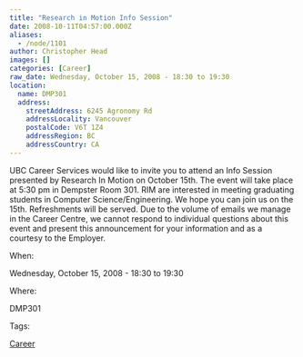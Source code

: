 ```yaml
---
title: "Research in Motion Info Session"
date: 2008-10-11T04:57:00.000Z
aliases:
  - /node/1101
author: Christopher Head
images: []
categories: [Career]
raw_date: Wednesday, October 15, 2008 - 18:30 to 19:30
location:
  name: DMP301
  address:
    streetAddress: 6245 Agronomy Rd
    addressLocality: Vancouver
    postalCode: V6T 1Z4
    addressRegion: BC
    addressCountry: CA
---
```


UBC Career Services would like to invite you to attend an Info Session presented by Research In Motion on October 15th. The event will take place at 5:30 pm in Dempster Room 301. RIM are interested in meeting graduating students in Computer Science/Engineering. We hope you can join us on the 15th. Refreshments will be served. Due to the volume of emails we manage in the Career Centre, we cannot respond to individual questions about this event and present this announcement for your information and as a courtesy to the Employer.

When: 

Wednesday, October 15, 2008 - 18:30 to 19:30

Where: 

DMP301

Tags: 

[Career](/career)

